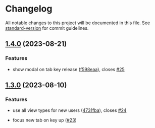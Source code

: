 # Changelog

All notable changes to this project will be documented in this file. See [standard-version](https://github.com/conventional-changelog/standard-version) for commit guidelines.

## [1.4.0](https://github.com/Vinzent03/tab-switcher/compare/1.3.0...1.4.0) (2023-08-21)


### Features

* show modal on tab key release ([f598eaa](https://github.com/Vinzent03/tab-switcher/commit/f598eaa47b07d401da3db3323a4ac0f5571f39fa)), closes [#25](https://github.com/Vinzent03/tab-switcher/issues/25)

## [1.3.0](https://github.com/Vinzent03/tab-switcher/compare/1.2.1...1.3.0) (2023-08-10)


### Features

* use all view types for new users ([4731fba](https://github.com/Vinzent03/tab-switcher/commit/4731fba0ef2609b2e746aa9dca296eb113a07856)), closes [#24](https://github.com/Vinzent03/tab-switcher/issues/24)

* focus new tab on key up ([#23](https://github.com/Vinzent03/tab-switcher/pull/23))